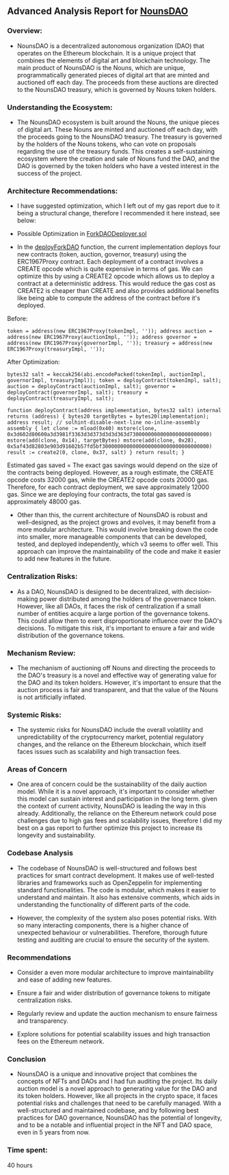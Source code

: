 ## Advanced Analysis Report for [NounsDAO](https://github.com/nounsDAO/nouns-monorepo/tree/718211e063d511eeda1084710f6a682955e80dcb/packages/nouns-contracts/contracts)

### Overview: 
- NounsDAO is a decentralized autonomous organization (DAO) that operates on the Ethereum blockchain. It is a unique project that combines the elements of digital art and blockchain technology. The main product of NounsDAO is the Nouns, which are unique, programmatically generated pieces of digital art that are minted and auctioned off each day. The proceeds from these auctions are directed to the NounsDAO treasury, which is governed by Nouns token holders.

### Understanding the Ecosystem: 
- The NounsDAO ecosystem is built around the Nouns, the unique pieces of digital art. These Nouns are minted and auctioned off each day, with the proceeds going to the NounsDAO treasury. The treasury is governed by the holders of the Nouns tokens, who can vote on proposals regarding the use of the treasury funds. This creates a self-sustaining ecosystem where the creation and sale of Nouns fund the DAO, and the DAO is governed by the token holders who have a vested interest in the success of the project.

### Architecture Recommendations: 
- I have suggested optimization, which I left out of my gas report due to it being a structural change, therefore I recommended it here instead, see below: 

- Possible Optimization in [ForkDAODeployer.sol](https://github.com/nounsDAO/nouns-monorepo/blob/718211e063d511eeda1084710f6a682955e80dcb/packages/nouns-contracts/contracts/governance/fork/ForkDAODeployer.sol)

- In the [deployForkDAO](https://github.com/nounsDAO/nouns-monorepo/blob/718211e063d511eeda1084710f6a682955e80dcb/packages/nouns-contracts/contracts/governance/fork/ForkDAODeployer.sol#L92C1-L129C6) function, the current implementation deploys four new contracts (token, auction, governor, treasury) using the ERC1967Proxy contract. Each deployment of a contract involves a CREATE opcode which is quite expensive in terms of gas. We can optimize this by using a CREATE2 opcode which allows us to deploy a contract at a deterministic address. This would reduce the gas cost as CREATE2 is cheaper than CREATE and also provides additional benefits like being able to compute the address of the contract before it's deployed.

Before:

``token = address(new ERC1967Proxy(tokenImpl, ''));
address auction = address(new ERC1967Proxy(auctionImpl, ''));
address governor = address(new ERC1967Proxy(governorImpl, ''));
treasury = address(new ERC1967Proxy(treasuryImpl, ''));``

After Optimization:

``bytes32 salt = keccak256(abi.encodePacked(tokenImpl, auctionImpl, governorImpl, treasuryImpl));
token = deployContract(tokenImpl, salt);
auction = deployContract(auctionImpl, salt);
governor = deployContract(governorImpl, salt);
treasury = deployContract(treasuryImpl, salt);``

``function deployContract(address implementation, bytes32 salt) internal returns (address) {
    bytes20 targetBytes = bytes20(implementation);
    address result;
    // solhint-disable-next-line no-inline-assembly
    assembly {
        let clone := mload(0x40)
        mstore(clone, 0x3d602d80600a3d3981f3363d3d373d3d3d363d73000000000000000000000000)
        mstore(add(clone, 0x14), targetBytes)
        mstore(add(clone, 0x28), 0x5af43d82803e903d91602b57fd5bf30000000000000000000000000000000000)
        result := create2(0, clone, 0x37, salt)
    }
    return result;
}``

Estimated gas saved = The exact gas savings would depend on the size of the contracts being deployed. However, as a rough estimate, the CREATE opcode costs 32000 gas, while the CREATE2 opcode costs 20000 gas. Therefore, for each contract deployment, we save approximately 12000 gas. Since we are deploying four contracts, the total gas saved is approximately 48000 gas.

- Other than this, the current architecture of NounsDAO is robust and well-designed, as the project grows and evolves, it may benefit from a more modular architecture. This would involve breaking down the code into smaller, more manageable components that can be developed, tested, and deployed independently, which v3 seems to offer well. This approach can improve the maintainability of the code and make it easier to add new features in the future.

### Centralization Risks: 
- As a DAO, NounsDAO is designed to be decentralized, with decision-making power distributed among the holders of the governance token. However, like all DAOs, it faces the risk of centralization if a small number of entities acquire a large portion of the governance tokens. This could allow them to exert disproportionate influence over the DAO's decisions. To mitigate this risk, it's important to ensure a fair and wide distribution of the governance tokens.

### Mechanism Review:
- The mechanism of auctioning off Nouns and directing the proceeds to the DAO's treasury is a novel and effective way of generating value for the DAO and its token holders. However, it's important to ensure that the auction process is fair and transparent, and that the value of the Nouns is not artificially inflated.

### Systemic Risks:
- The systemic risks for NounsDAO include the overall volatility and unpredictability of the cryptocurrency market, potential regulatory changes, and the reliance on the Ethereum blockchain, which itself faces issues such as scalability and high transaction fees.

### Areas of Concern
- One area of concern could be the sustainability of the daily auction model. While it is a novel approach, it's important to consider whether this model can sustain interest and participation in the long term. given the context of current activity, NounsDAO is leading the way in this already. Additionally, the reliance on the Ethereum network could pose challenges due to high gas fees and scalability issues, therefore I did my best on a gas report to further optimize this project to increase its longevity and sustainability. 

### Codebase Analysis
- The codebase of NounsDAO is well-structured and follows best practices for smart contract development. It makes use of well-tested libraries and frameworks such as OpenZeppelin for implementing standard functionalities. The code is modular, which makes it easier to understand and maintain. It also has extensive comments, which aids in understanding the functionality of different parts of the code.

- However, the complexity of the system also poses potential risks. With so many interacting components, there is a higher chance of unexpected behaviour or vulnerabilities. Therefore, thorough future testing and auditing are crucial to ensure the security of the system.

### Recommendations
- Consider a even more modular architecture to improve maintainability and ease of adding new features.

- Ensure a fair and wider distribution of governance tokens to mitigate centralization risks.

- Regularly review and update the auction mechanism to ensure fairness and transparency.

- Explore solutions for potential scalability issues and high transaction fees on the Ethereum network.

### Conclusion
- NounsDAO is a unique and innovative project that combines the concepts of NFTs and DAOs and I had fun auditing the project. Its daily auction model is a novel approach to generating value for the DAO and its token holders. However, like all projects in the crypto space, it faces potential risks and challenges that need to be carefully managed. With a well-structured and maintained codebase, and by following best practices for DAO governance, NounsDAO has the potential of longevity, and to be a notable and influential project in the NFT and DAO space, even in 5 years from now. 

### Time spent:
40 hours